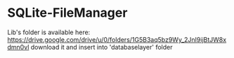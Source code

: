# SQLite-FileManager
Lib's folder is available here:
https://drive.google.com/drive/u/0/folders/1G5B3aq5bz9Wy_2JnI9ijBtJW8xdmn0vl
download it and insert into 'databaselayer' folder

